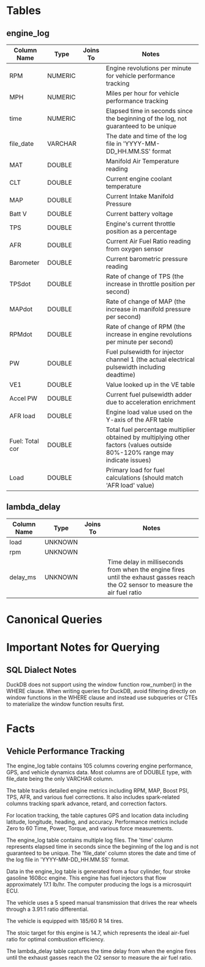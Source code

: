 # Tables

## engine_log
| Column Name | Type | Joins To | Notes |
|-------------|------|----------|-------|
| RPM | NUMERIC | | Engine revolutions per minute for vehicle performance tracking |
| MPH | NUMERIC | | Miles per hour for vehicle performance tracking |
| time | NUMERIC | | Elapsed time in seconds since the beginning of the log, not guaranteed to be unique |
| file_date | VARCHAR | | The date and time of the log file in 'YYYY-MM-DD_HH.MM.SS' format |
| MAT | DOUBLE | | Manifold Air Temperature reading |
| CLT | DOUBLE | | Current engine coolant temperature |
| MAP | DOUBLE | | Current Intake Manifold Pressure |
| Batt V | DOUBLE | | Current battery voltage |
| TPS | DOUBLE | | Engine's current throttle position as a percentage |
| AFR | DOUBLE | | Current Air Fuel Ratio reading from oxygen sensor |
| Barometer | DOUBLE | | Current barometric pressure reading |
| TPSdot | DOUBLE | | Rate of change of TPS (the increase in throttle position per second) |
| MAPdot | DOUBLE | | Rate of change of MAP (the increase in manifold pressure per second) |
| RPMdot | DOUBLE | | Rate of change of RPM (the increase in engine revolutions per minute per second) |
| PW | DOUBLE | | Fuel pulsewidth for injector channel 1 (the actual electrical pulsewidth including deadtime) |
| VE1 | DOUBLE | | Value looked up in the VE table |
| Accel PW | DOUBLE | | Current fuel pulsewidth adder due to acceleration enrichment |
| AFR load | DOUBLE | | Engine load value used on the Y-axis of the AFR table |
| Fuel: Total cor | DOUBLE | | Total fuel percentage multiplier obtained by multiplying other factors (values outside 80%-120% range may indicate issues) |
| Load | DOUBLE | | Primary load for fuel calculations (should match 'AFR load' value) |

## lambda_delay
| Column Name | Type | Joins To | Notes |
|-------------|------|----------|-------|
| load | UNKNOWN | | | 
| rpm | UNKNOWN | | | 
| delay_ms | UNKNOWN | | Time delay in milliseconds from when the engine fires until the exhaust gasses reach the O2 sensor to measure the air fuel ratio |

# Canonical Queries

# Important Notes for Querying

## SQL Dialect Notes
DuckDB does not support using the window function row_number() in the WHERE clause. When writing queries for DuckDB, avoid filtering directly on window functions in the WHERE clause and instead use subqueries or CTEs to materialize the window function results first.

# Facts

## Vehicle Performance Tracking
The engine_log table contains 105 columns covering engine performance, GPS, and vehicle dynamics data. Most columns are of DOUBLE type, with file_date being the only VARCHAR column.

The table tracks detailed engine metrics including RPM, MAP, Boost PSI, TPS, AFR, and various fuel corrections. It also includes spark-related columns tracking spark advance, retard, and correction factors.

For location tracking, the table captures GPS and location data including latitude, longitude, heading, and accuracy. Performance metrics include Zero to 60 Time, Power, Torque, and various force measurements.

The engine_log table contains multiple log files. The 'time' column represents elapsed time in seconds since the beginning of the log and is not guaranteed to be unique. The 'file_date' column stores the date and time of the log file in 'YYYY-MM-DD_HH.MM.SS' format.

Data in the engine_log table is generated from a four cylinder, four stroke gasoline 1608cc engine. This engine has fuel injectors that flow approximately 17.1 lb/hr. The computer producing the logs is a microsquirt ECU.

The vehicle uses a 5 speed manual transmission that drives the rear wheels through a 3.91:1 ratio differential.

The vehicle is equipped with 185/60 R 14 tires.

The stoic target for this engine is 14.7, which represents the ideal air-fuel ratio for optimal combustion efficiency.

The lambda_delay table captures the time delay from when the engine fires until the exhaust gasses reach the O2 sensor to measure the air fuel ratio.
